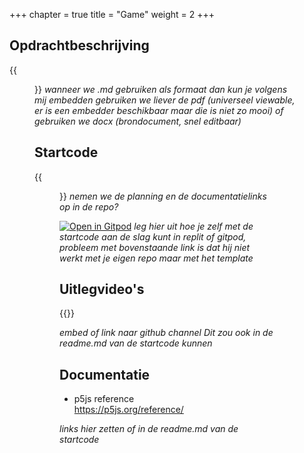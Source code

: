 +++
chapter = true
title = "Game"
weight = 2
+++

## Opdrachtbeschrijving
{{<figure src="opdracht-preview.png" link="opdracht.docx">}}
<i>
wanneer we .md gebruiken als formaat dan kun je volgens mij embedden
gebruiken we liever de pdf (universeel viewable, er is een embedder beschikbaar maar die is niet zo mooi)
of gebruiken we docx (brondocument, snel editbaar)
</i>

## Startcode
{{<figure src="4HV-game-template.png" link="https://github.com/emmauscollege/4HV-game-template">}}
<i>
nemen we de planning en de documentatielinks op in de repo?
</i>

[![Open in Gitpod](https://gitpod.io/button/open-in-gitpod.svg)](https://gitpod.io/#https://github.com/emmauscollege/4HV-game-template)
<i>
leg hier uit hoe je zelf met de startcode aan de slag kunt in replit of gitpod, probleem met bovenstaande link is dat hij niet werkt met je eigen repo maar met het template
</i>

<!--
## Planning
{{<figure src="planning-preview.png" link="planning.pptx">}}
gebruiken we liever de pdf (universeel viewable) of pptx (brondocument, snel editbaar)
-->

## Uitlegvideo's
{{<youtube id="6yhLfBd81as?list=PLpTljPS--R5CgvkhsT9EODw2ng4Rkp1HC">}}

<i>
embed of link naar github channel
Dit zou ook in de readme.md van de startcode kunnen
</i>

## Documentatie
- p5js reference <br>
https://p5js.org/reference/

<i>
links hier zetten of in de readme.md van de startcode
</i>
